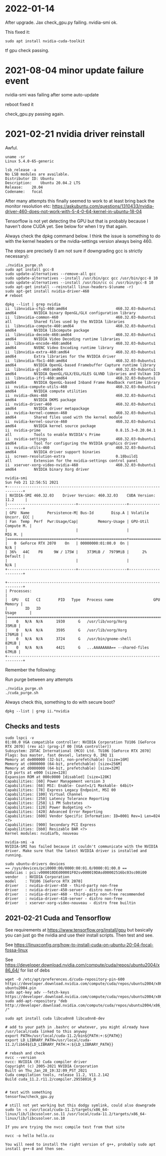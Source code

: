 # 2022-01-14

After upgrade. Jax check_gpu.py failing. nvidia-smi ok.


This fixed it:

    sudo apt install nvidia-cuda-toolkit


tf gpu check passing.


# 2021-08-04 minor update failure event

nvidia-smi was failing after some auto-update

reboot fixed it

check_gpu.py passing again.

# 2021-02-21 nvidia driver reinstall

Awful.


    uname -sr
    Linux 5.4.0-65-generic

    lsb_release -a
    No LSB modules are available.
    Distributor ID:	Ubuntu
    Description:	Ubuntu 20.04.2 LTS
    Release:	20.04
    Codename:	focal

After many attempts this finally seemed to work to at least bring back the monitor resolution etc: https://askubuntu.com/questions/1310433/nvidia-driver-460-does-not-work-with-5-4-0-64-kernel-in-ubuntu-18-04

Tensorflow is not yet detecting the GPU but that is probably because I haven't done CUDA yet. See below for when I try that again.

Always check the dpkg command below. I think the issue is something to do with the kernel headers or the nvidia-settings version always being 460.

The steps are precisely (I am not sure if downgrading gcc is strictly necessary):

    ./nvidia_purge.sh
    sudo apt install gcc-8
    sudo update-alternatives --remove-all gcc
    sudo update-alternatives --install /usr/bin/gcc gcc /usr/bin/gcc-8 10
    sudo update-alternatives --install /usr/bin/cc cc /usr/bin/gcc-8 10
    sudo apt-get install --reinstall linux-headers-$(uname -r)
    sudo apt-get install nvidia-driver-460
    # reboot

    dpkg --list | grep nvidia
    ii  libnvidia-cfg1-460:amd64                      460.32.03-0ubuntu1                          amd64        NVIDIA binary OpenGL/GLX configuration library
    ii  libnvidia-common-460                          460.32.03-0ubuntu1                          all          Shared files used by the NVIDIA libraries
    ii  libnvidia-compute-460:amd64                   460.32.03-0ubuntu1                          amd64        NVIDIA libcompute package
    ii  libnvidia-decode-460:amd64                    460.32.03-0ubuntu1                          amd64        NVIDIA Video Decoding runtime libraries
    ii  libnvidia-encode-460:amd64                    460.32.03-0ubuntu1                          amd64        NVENC Video Encoding runtime library
    ii  libnvidia-extra-460:amd64                     460.32.03-0ubuntu1                          amd64        Extra libraries for the NVIDIA driver
    ii  libnvidia-fbc1-460:amd64                      460.32.03-0ubuntu1                          amd64        NVIDIA OpenGL-based Framebuffer Capture runtime library
    ii  libnvidia-gl-460:amd64                        460.32.03-0ubuntu1                          amd64        NVIDIA OpenGL/GLX/EGL/GLES GLVND libraries and Vulkan ICD
    ii  libnvidia-ifr1-460:amd64                      460.32.03-0ubuntu1                          amd64        NVIDIA OpenGL-based Inband Frame Readback runtime library
    ii  nvidia-compute-utils-460                      460.32.03-0ubuntu1                          amd64        NVIDIA compute utilities
    ii  nvidia-dkms-460                               460.32.03-0ubuntu1                          amd64        NVIDIA DKMS package
    ii  nvidia-driver-460                             460.32.03-0ubuntu1                          amd64        NVIDIA driver metapackage
    ii  nvidia-kernel-common-460                      460.32.03-0ubuntu1                          amd64        Shared files used with the kernel module
    ii  nvidia-kernel-source-460                      460.32.03-0ubuntu1                          amd64        NVIDIA kernel source package
    ii  nvidia-prime                                  0.8.15.3~0.20.04.1                          all          Tools to enable NVIDIA's Prime
    ii  nvidia-settings                               460.32.03-0ubuntu1                          amd64        Tool for configuring the NVIDIA graphics driver
    ii  nvidia-utils-460                              460.32.03-0ubuntu1                          amd64        NVIDIA driver support binaries
    ii  screen-resolution-extra                       0.18build1                                  all          Extension for the nvidia-settings control panel
    ii  xserver-xorg-video-nvidia-460                 460.32.03-0ubuntu1                          amd64        NVIDIA binary Xorg driver

    nvidia-smi
    Sun Feb 21 12:56:51 2021
    +-----------------------------------------------------------------------------+
    | NVIDIA-SMI 460.32.03    Driver Version: 460.32.03    CUDA Version: 11.2     |
    |-------------------------------+----------------------+----------------------+
    | GPU  Name        Persistence-M| Bus-Id        Disp.A | Volatile Uncorr. ECC |
    | Fan  Temp  Perf  Pwr:Usage/Cap|         Memory-Usage | GPU-Util  Compute M. |
    |                               |                      |               MIG M. |
    |===============================+======================+======================|
    |   0  GeForce RTX 2070    On   | 00000000:01:00.0  On |                  N/A |
    | 36%   44C    P8     9W / 175W |    373MiB /  7979MiB |      2%      Default |
    |                               |                      |                  N/A |
    +-------------------------------+----------------------+----------------------+

    +-----------------------------------------------------------------------------+
    | Processes:                                                                  |
    |  GPU   GI   CI        PID   Type   Process name                  GPU Memory |
    |        ID   ID                                                   Usage      |
    |=============================================================================|
    |    0   N/A  N/A      1930      G   /usr/lib/xorg/Xorg                 35MiB |
    |    0   N/A  N/A      3595      G   /usr/lib/xorg/Xorg                176MiB |
    |    0   N/A  N/A      3724      G   /usr/bin/gnome-shell               82MiB |
    |    0   N/A  N/A      4421      G   ...AAAAAAAA== --shared-files       67MiB |
    +-----------------------------------------------------------------------------+

Remember the following:

Run purge between any attempts

    ./nvidia_purge.sh
    ./cuda_purge.sh

Always check this, something to do with secure boot?

    dpkg --list | grep ii.*nvidia

## Checks and tests

	sudo lspci -v
	01:00.0 VGA compatible controller: NVIDIA Corporation TU106 [GeForce RTX 2070] (rev a1) (prog-if 00 [VGA controller])
    Subsystem: ZOTAC International (MCO) Ltd. TU106 [GeForce RTX 2070]
    Flags: bus master, fast devsel, latency 0, IRQ 11
    Memory at de000000 (32-bit, non-prefetchable) [size=16M]
    Memory at c0000000 (64-bit, prefetchable) [size=256M]
    Memory at d0000000 (64-bit, prefetchable) [size=32M]
    I/O ports at e000 [size=128]
    Expansion ROM at 000c0000 [disabled] [size=128K]
    Capabilities: [60] Power Management version 3
    Capabilities: [68] MSI: Enable- Count=1/1 Maskable- 64bit+
    Capabilities: [78] Express Legacy Endpoint, MSI 00
    Capabilities: [100] Virtual Channel
    Capabilities: [250] Latency Tolerance Reporting
    Capabilities: [258] L1 PM Substates
    Capabilities: [128] Power Budgeting <?>
    Capabilities: [420] Advanced Error Reporting
    Capabilities: [600] Vendor Specific Information: ID=0001 Rev=1 Len=024 <?>
    Capabilities: [900] Secondary PCI Express
    Capabilities: [bb0] Resizable BAR <?>
    Kernel modules: nvidiafb, nouveau

	nvidia-smi -a
	NVIDIA-SMI has failed because it couldn't communicate with the NVIDIA driver. Make sure that the latest NVIDIA driver is installed and running.

    sudo ubuntu-drivers devices
    == /sys/devices/pci0000:00/0000:00:01.0/0000:01:00.0 ==
    modalias : pci:v000010DEd00001F02sv000019DAsd00002516bc03sc00i00
    vendor   : NVIDIA Corporation
    model    : TU106 [GeForce RTX 2070]
    driver   : nvidia-driver-450 - third-party non-free
    driver   : nvidia-driver-450-server - distro non-free
    driver   : nvidia-driver-460 - third-party non-free recommended
    driver   : nvidia-driver-418-server - distro non-free
    driver   : xserver-xorg-video-nouveau - distro free builtin


## 2021-02-21 Cuda and Tensorflow

See requirements at https://www.tensorflow.org/install/gpu but basically you can just go the nvidia and use their install scripts. Then test and see.

See https://linuxconfig.org/how-to-install-cuda-on-ubuntu-20-04-focal-fossa-linux

See https://developer.download.nvidia.com/compute/cuda/repos/ubuntu2004/x86_64/ for list of debs

    wget -O /etc/apt/preferences.d/cuda-repository-pin-600 https://developer.download.nvidia.com/compute/cuda/repos/ubuntu2004/x86_64/cuda-ubuntu2004.pin
    sudo apt-key adv --fetch-keys https://developer.download.nvidia.com/compute/cuda/repos/ubuntu2004/x86_64/7fa2af80.pub
    sudo add-apt-repository "deb http://developer.download.nvidia.com/compute/cuda/repos/ubuntu2004/x86_64/ /"

    sudo apt install cuda libcudnn8 libcudnn8-dev

    # add to your path in .bashrc or whatever, you might already have /usr/local/cuda linked to this anyway
    export PATH=/usr/local/cuda-11.2/bin${PATH:+:${PATH}}
    export LD_LIBRARY_PATH=/usr/local/cuda-11.2/lib64${LD_LIBRARY_PATH:+:${LD_LIBRARY_PATH}}

    # rebash and check
    nvcc --version
    nvcc: NVIDIA (R) Cuda compiler driver
    Copyright (c) 2005-2021 NVIDIA Corporation
    Built on Thu_Jan_28_19:32:09_PST_2021
    Cuda compilation tools, release 11.2, V11.2.142
    Build cuda_11.2.r11.2/compiler.29558016_0


    # test with something
    tensorfow/check_gpu.py

    # still not yet working but this dodgy symlink, could also downgrade
    sudo ln -s /usr/local/cuda-11.2/targets/x86_64-linux/lib/libcusolver.so.11 /usr/local/cuda-11.2/targets/x86_64-linux/lib/libcusolver.so.10

    If you are trying the nvcc compile test from that site

    nvcc -o hello hello.cu

    You will need to install the right version of g++, probably sudo apt install g++-8 and then see.


